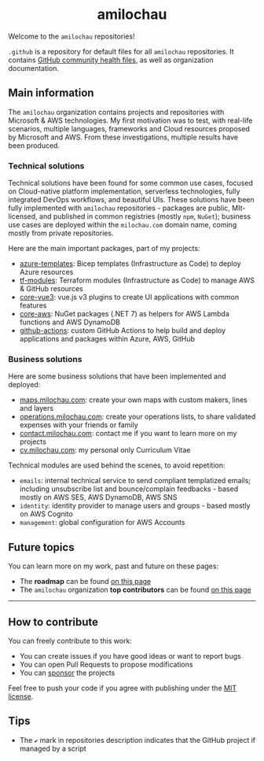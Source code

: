<h1 align="center">
  amilochau
</h1>

Welcome to the `amilochau` repositories!

`.github` is a repository for default files for all `amilochau` repositories. It contains [GitHub community health files](https://docs.github.com/en/communities/setting-up-your-project-for-healthy-contributions/creating-a-default-community-health-file), as well as organization documentation.

## Main information

The `amilochau` organization contains projects and repositories with Microsoft & AWS technologies. My first motivation was to test, with real-life scenarios, multiple languages, frameworks and Cloud resources proposed by Microsoft and AWS. From these investigations, multiple results have been produced.

### Technical solutions

Technical solutions have been found for some common use cases, focused on Cloud-native platform implementation, serverless technologies, fully integrated DevOps workflows, and beautiful UIs. These solutions have been fully implemented with `amilochau` repositories - packages are public, MIt-licensed, and published in common registries (mostly `npm`, `NuGet`); business use cases are deployed within the `milochau.com` domain name, coming mostly from private repositories.

Here are the main important packages, part of my projects:

- [azure-templates](https://github.com/amilochau/azure-templates): Bicep templates (Infrastructure as Code) to deploy Azure resources
- [tf-modules](https://github.com/amilochau/tf-modules): Terraform modules (Infrastructure as Code) to manage AWS & GitHub resources
- [core-vue3](https://github.com/amilochau/core-vue3): vue.js v3 plugins to create UI applications with common features
- [core-aws](https://github.com/amilochau/core-aws): NuGet packages (.NET 7) as helpers for AWS Lambda functions and AWS DynamoDB
- [github-actions](https://github.com/amilochau/github-actions): custom GitHub Actions to help build and deploy applications and packages within Azure, AWS, GitHub

### Business solutions

Here are some business solutions that have been implemented and deployed:

- [maps.milochau.com](https://maps.milochau.com): create your own maps with custom makers, lines and layers
- [operations.milochau.com](https://operations.milochau.com): create your operations lists, to share validated expenses with your friends or family
- [contact.milochau.com](https://contact.milochau.com): contact me if you want to learn more on my projects
- [cv.milochau.com](https://cv.milochau.com): my personal only Curriculum Vitae

Technical modules are used behind the scenes, to avoid repetition:

- `emails`: internal technical service to send compliant templatized emails; including unsubscribe list and bounce/complain feedbacks - based mostly on AWS SES, AWS DynamoDB, AWS SNS
- `identity`: identity provider to manage users and groups - based mostly on AWS Cognito
- `management`: global configuration for AWS Accounts

## Future topics

You can learn more on my work, past and future on these pages:

- The **roadmap** can be found [on this page](./docs/roadmap.md)
- The `amilochau` organization **top contributors** can be found [on this page](./docs/contributors.md)

--- 

## How to contribute

You can freely contribute to this work:

- You can create issues if you have good ideas or want to report bugs
- You can open Pull Requests to propose modifications
- You can [sponsor](https://github.com/sponsors/amilochau) the projects

Feel free to push your code if you agree with publishing under the [MIT license](./LICENSE).

## Tips

- The `✔️` mark in repositories description indicates that the GitHub project if managed by a script
